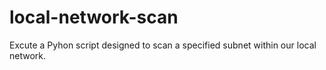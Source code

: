 # local-network-scan
Excute a Pyhon script designed to scan a specified subnet within our local network.
